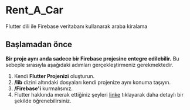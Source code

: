 # Rent_A_Car
Flutter dili ile Firebase veritabanı kullanarak araba kiralama

## Başlamadan önce

**Bir proje aynı anda sadece bir Firebase projesine entegre edilebilir.**
Bu sebeple sırasıyla aşağıdaki adımları gerçekleştirmeniz gerekmektedir.
 1. Kendi **Flutter Projenizi** oluşturun.
 2. **/lib** dizini altındaki dosyaları kendi projenize aynı konuma taşıyın.
 3. **/Firebase'i** kurmalısınız.
 4. Flutter hakkında merak ettiğiniz şeyleri [linke](https://docs.flutter.dev/) tıklayarak daha detaylı bir şekilde öğrenebilirsiniz.
